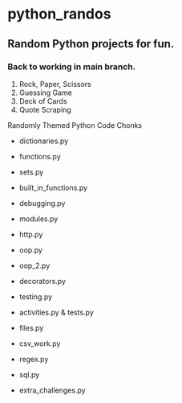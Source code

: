 # python_randos
## Random Python projects for fun.

### Back to working in main branch.

  1. Rock, Paper, Scissors
  2. Guessing Game
  3. Deck of Cards
  4. Quote Scraping

Randomly Themed Python Code Chonks
  - dictionaries.py
  - functions.py
  - sets.py
  - built_in_functions.py
  - debugging.py
  - modules.py
  - http.py
  - oop.py
  - oop_2.py
  - decorators.py
  - testing.py
  - activities.py & tests.py
  - files.py
  - csv_work.py
  - regex.py
  - sql.py

  - extra_challenges.py
  